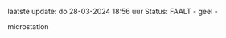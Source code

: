 laatste update: 
do 28-03-2024 18:56   uur 
Status: FAALT - geel - 
<div class="service Y">microstation</div>